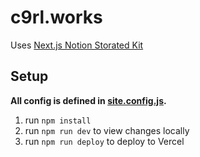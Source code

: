 # c9rl.works

Uses [Next.js Notion Storated Kit](https://github.com/transitive-bullshit/nextjs-notion-starter-kit)

## Setup

**All config is defined in [site.config.js](./site.config.js).**

1. run `npm install`
2. run `npm run dev` to view changes locally
3. run `npm run deploy` to deploy to Vercel
